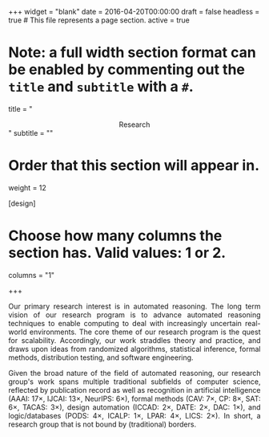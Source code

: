 +++
widget = "blank"
date = 2016-04-20T00:00:00
draft = false
headless = true  # This file represents a page section.
active = true


# Note: a full width section format can be enabled by commenting out the `title` and `subtitle` with a `#`.
title = "<center>Research</center>"
subtitle = ""

# Order that this section will appear in.
weight = 12

[design]
  # Choose how many columns the section has. Valid values: 1 or 2.
  columns = "1"

+++

<p style="text-align:justify">
Our primary research interest is in automated reasoning. The long term vision of our research program is to advance automated reasoning techniques to enable computing to deal with increasingly uncertain real-world environments. The core theme of our research program is the quest for scalability. Accordingly, our work straddles theory and practice, and draws upon ideas from randomized algorithms, statistical inference, formal methods, distribution testing, and software engineering.
</p>

<p style="text-align:justify">
Given the broad nature of the field of automated reasoning, our research group's work spans multiple traditional subfields of computer science, reflected by publication record as well as recognition in artificial intelligence (AAAI: 17×, IJCAI: 13×, NeurIPS: 6×), formal methods (CAV: 7×, CP: 8×, SAT: 6×, TACAS: 3×), design automation (ICCAD: 2×, DATE: 2×, DAC: 1×), and logic/databases (PODS: 4×, ICALP: 1×, LPAR: 4×, LICS: 2×). In short, a research group that is not bound by (traditional) borders.
</p>
